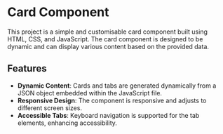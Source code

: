 # Card Component

This project is a simple and customisable card component built using HTML, CSS, and JavaScript. The card component is designed to be dynamic and can display various content based on the provided data.

## Features

- **Dynamic Content**: Cards and tabs are generated dynamically from a JSON object embedded within the JavaScript file.
- **Responsive Design**: The component is responsive and adjusts to different screen sizes.
- **Accessible Tabs**: Keyboard navigation is supported for the tab elements, enhancing accessibility.




